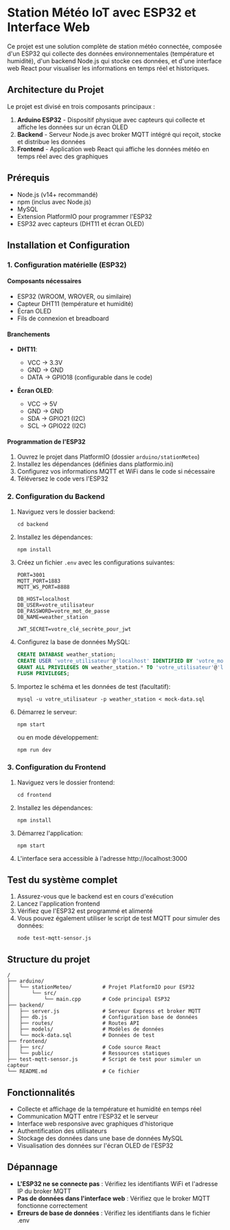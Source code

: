# Station Météo IoT avec ESP32 et Interface Web

Ce projet est une solution complète de station météo connectée, composée d'un ESP32 qui collecte des données environnementales (température et humidité), d'un backend Node.js qui stocke ces données, et d'une interface web React pour visualiser les informations en temps réel et historiques.

## Architecture du Projet

Le projet est divisé en trois composants principaux :

1. **Arduino ESP32** - Dispositif physique avec capteurs qui collecte et affiche les données sur un écran OLED
2. **Backend** - Serveur Node.js avec broker MQTT intégré qui reçoit, stocke et distribue les données
3. **Frontend** - Application web React qui affiche les données météo en temps réel avec des graphiques

## Prérequis

- Node.js (v14+ recommandé)
- npm (inclus avec Node.js)
- MySQL
- Extension PlatformIO pour programmer l'ESP32
- ESP32 avec capteurs (DHT11 et écran OLED)

## Installation et Configuration

### 1. Configuration matérielle (ESP32)

#### Composants nécessaires

- ESP32 (WROOM, WROVER, ou similaire)
- Capteur DHT11 (température et humidité)
- Écran OLED
- Fils de connexion et breadboard

#### Branchements

- **DHT11**:

  - VCC → 3.3V
  - GND → GND
  - DATA → GPIO18 (configurable dans le code)

- **Écran OLED**:
  - VCC → 5V
  - GND → GND
  - SDA → GPIO21 (I2C)
  - SCL → GPIO22 (I2C)

#### Programmation de l'ESP32

1. Ouvrez le projet dans PlatformIO (dossier `arduino/stationMeteo`)
2. Installez les dépendances (définies dans platformio.ini)
3. Configurez vos informations MQTT et WiFi dans le code si nécessaire
4. Téléversez le code vers l'ESP32

### 2. Configuration du Backend

1. Naviguez vers le dossier backend:

   ```
   cd backend
   ```

2. Installez les dépendances:

   ```
   npm install
   ```

3. Créez un fichier `.env` avec les configurations suivantes:

   ```
   PORT=3001
   MQTT_PORT=1883
   MQTT_WS_PORT=8888

   DB_HOST=localhost
   DB_USER=votre_utilisateur
   DB_PASSWORD=votre_mot_de_passe
   DB_NAME=weather_station

   JWT_SECRET=votre_clé_secrète_pour_jwt
   ```

4. Configurez la base de données MySQL:

   ```sql
   CREATE DATABASE weather_station;
   CREATE USER 'votre_utilisateur'@'localhost' IDENTIFIED BY 'votre_mot_de_passe';
   GRANT ALL PRIVILEGES ON weather_station.* TO 'votre_utilisateur'@'localhost';
   FLUSH PRIVILEGES;
   ```

5. Importez le schéma et les données de test (facultatif):

   ```
   mysql -u votre_utilisateur -p weather_station < mock-data.sql
   ```

6. Démarrez le serveur:
   ```
   npm start
   ```
   ou en mode développement:
   ```
   npm run dev
   ```

### 3. Configuration du Frontend

1. Naviguez vers le dossier frontend:

   ```
   cd frontend
   ```

2. Installez les dépendances:

   ```
   npm install
   ```

3. Démarrez l'application:
   ```
   npm start
   ```
4. L'interface sera accessible à l'adresse http://localhost:3000

## Test du système complet

1. Assurez-vous que le backend est en cours d'exécution
2. Lancez l'application frontend
3. Vérifiez que l'ESP32 est programmé et alimenté
4. Vous pouvez également utiliser le script de test MQTT pour simuler des données:
   ```
   node test-mqtt-sensor.js
   ```

## Structure du projet

```
/
├── arduino/
│   └── stationMeteo/          # Projet PlatformIO pour ESP32
│       └── src/
│           └── main.cpp       # Code principal ESP32
├── backend/
│   ├── server.js              # Serveur Express et broker MQTT
│   ├── db.js                  # Configuration base de données
│   ├── routes/                # Routes API
│   ├── models/                # Modèles de données
│   └── mock-data.sql          # Données de test
├── frontend/
│   ├── src/                   # Code source React
│   └── public/                # Ressources statiques
├── test-mqtt-sensor.js        # Script de test pour simuler un capteur
└── README.md                  # Ce fichier
```

## Fonctionnalités

- Collecte et affichage de la température et humidité en temps réel
- Communication MQTT entre l'ESP32 et le serveur
- Interface web responsive avec graphiques d'historique
- Authentification des utilisateurs
- Stockage des données dans une base de données MySQL
- Visualisation des données sur l'écran OLED de l'ESP32

## Dépannage

- **L'ESP32 ne se connecte pas** : Vérifiez les identifiants WiFi et l'adresse IP du broker MQTT
- **Pas de données dans l'interface web** : Vérifiez que le broker MQTT fonctionne correctement
- **Erreurs de base de données** : Vérifiez les identifiants dans le fichier .env
